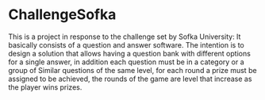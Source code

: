 # ChallengeSofka
This is a project in response to the challenge set by Sofka University: It basically consists of a question and answer software. The intention is to design a solution that allows having a question bank with different options for a single answer, in addition each question must be in a category or a group of Similar questions of the same level, for each round a prize must be assigned to be achieved, the rounds of the game are level that increase as the player wins prizes.
